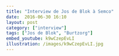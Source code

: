 ```yaml
---
title: "Interview de Jos de Blok à Semco"
date:  2016-06-30 16:10
layout: post
category: ["interview"]
tags: ["Jos de Blok", "Burtzorg"]
embed_youtube: k9wCzepEvLI
illustration: /images/k9wCzepEvLI.jpg
---
```

